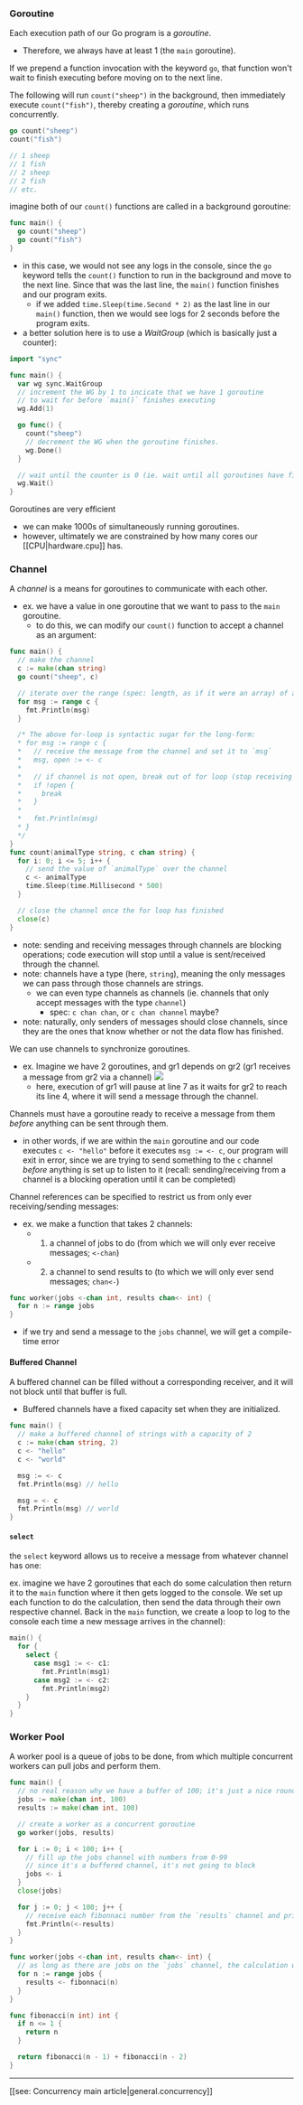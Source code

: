 
### Goroutine
Each execution path of our Go program is a *goroutine*. 
- Therefore, we always have at least 1 (the `main` goroutine).

If we prepend a function invocation with the keyword `go`, that function won't wait to finish executing before moving on to the next line.

The following will run `count("sheep")` in the background, then immediately execute `count("fish")`, thereby creating a *goroutine*, which runs concurrently.
```go
go count("sheep")
count("fish")

// 1 sheep
// 1 fish
// 2 sheep
// 2 fish
// etc.
```

imagine both of our `count()` functions are called in a background goroutine:
```go
func main() {
  go count("sheep")
  go count("fish")
}
```
- in this case, we would not see any logs in the console, since the `go` keyword tells the `count()` function to run in the background and move to the next line. Since that was the last line, the `main()` function finishes and our program exits.
  - if we added `time.Sleep(time.Second * 2)` as the last line in our `main()` function, then we would see logs for 2 seconds before the program exits.
- a better solution here is to use a *WaitGroup* (which is basically just a counter):
```go
import "sync"

func main() {
  var wg sync.WaitGroup
  // increment the WG by 1 to incicate that we have 1 goroutine 
  // to wait for before `main()` finishes executing
  wg.Add(1)

  go func() {
    count("sheep")
    // decrement the WG when the goroutine finishes.
    wg.Done()
  }

  // wait until the counter is 0 (ie. wait until all goroutines have finished)
  wg.Wait()
}
```

Goroutines are very efficient
- we can make 1000s of simultaneously running goroutines.
- however, ultimately we are constrained by how many cores our [[CPU|hardware.cpu]] has.

### Channel
A *channel* is a means for goroutines to communicate with each other.
- ex. we have a value in one goroutine that we want to pass to the `main` goroutine.
  - to do this, we can modify our `count()` function to accept a channel as an argument:
```go
func main() {
  // make the channel
  c := make(chan string)
  go count("sheep", c)

  // iterate over the range (spec: length, as if it were an array) of a channel
  for msg := range c {
    fmt.Println(msg)
  }

  /* The above for-loop is syntactic sugar for the long-form: 
  * for msg := range c {
  *   // receive the message from the channel and set it to `msg`
  *   msg, open := <- c
  *
  *   // if channel is not open, break out of for loop (stop receiving messages)
  *   if !open {
  *     break
  *   }
  *
  *   fmt.Println(msg)
  * }
  */
}
func count(animalType string, c chan string) {
  for i: 0; i <= 5; i++ {
    // send the value of `animalType` over the channel
    c <- animalType
    time.Sleep(time.Millisecond * 500)
  }

  // close the channel once the for loop has finished
  close(c)
}
```
- note: sending and receiving messages through channels are blocking operations; code execution will stop until a value is sent/received through the channel.
- note: channels have a type (here, `string`), meaning the only messages we can pass through those channels are strings.
  - we can even type channels as channels (ie. channels that only accept messages with the type `channel`)
    - spec: `c chan chan`, or `c chan channel` maybe?
- note: naturally, only senders of messages should close channels, since they are the ones that know whether or not the data flow has finished.

We can use channels to synchronize goroutines.
- ex. Imagine we have 2 goroutines, and gr1 depends on gr2 (gr1 receives a message from gr2 via a channel)
![](/assets/images/2022-12-20-11-25-19.png)
  - here, execution of gr1 will pause at line 7 as it waits for gr2 to reach its line 4, where it will send a message through the channel.

Channels must have a goroutine ready to receive a message from them *before* anything can be sent through them.
- in other words, if we are within the `main` goroutine and our code executes `c <- "hello"` before it executes `msg := <- c`, our program will exit in error, since we are trying to send something to the `c` channel *before* anything is set up to listen to it (recall: sending/receiving from a channel is a blocking operation until it can be completed)

Channel references can be specified to restrict us from only ever receiving/sending messages:
- ex. we make a function that takes 2 channels:
  - 1. a channel of jobs to do (from which we will only ever receive messages; `<-chan`)
  - 2. a channel to send results to (to which we will only ever send messages; `chan<-`)
```go
func worker(jobs <-chan int, results chan<- int) {
  for n := range jobs
}
```
- if we try and send a message to the `jobs` channel, we will get a compile-time error

#### Buffered Channel
A buffered channel can be filled without a corresponding receiver, and it will not block until that buffer is full.
- Buffered channels have a fixed capacity set when they are initialized.

```go
func main() {
  // make a buffered channel of strings with a capacity of 2
  c := make(chan string, 2)
  c <- "hello"
  c <- "world"

  msg := <- c
  fmt.Println(msg) // hello

  msg = <- c
  fmt.Println(msg) // world
}
```

#### `select`
the `select` keyword allows us to receive a message from whatever channel has one:

ex. imagine we have 2 goroutines that each do some calculation then return it to the `main` function where it then gets logged to the console. We set up each function to do the calculation, then send the data through their own respective channel. Back in the `main` function, we create a loop to log to the console each time a new message arrives in the channel):
```go
main() {
  for {
    select {
      case msg1 := <- c1:
        fmt.Println(msg1)
      case msg2 := <- c2:
        fmt.Println(msg2)
    }
  }
}
```

### Worker Pool
A worker pool is a queue of jobs to be done, from which multiple concurrent workers can pull jobs and perform them.

```go
func main() {
  // no real reason why we have a buffer of 100; it's just a nice round and large enough number
  jobs := make(chan int, 100)
  results := make(chan int, 100)

  // create a worker as a concurrent goroutine
  go worker(jobs, results)

  for i := 0; i < 100; i++ {
    // fill up the jobs channel with numbers from 0-99
    // since it's a buffered channel, it's not going to block
    jobs <- i
  }
  close(jobs)

  for j := 0; j < 100; j++ {
    // receive each fibonnaci number from the `results` channel and print to console
    fmt.Println(<-results)
  }
}

func worker(jobs <-chan int, results chan<- int) {
  // as long as there are jobs on the `jobs` channel, the calculation will continue to run
  for n := range jobs {
    results <- fibonnaci(n)
  }
}

func fibonacci(n int) int {
  if n <= 1 {
    return n
  }

  return fibonacci(n - 1) + fibonacci(n - 2)
}
```


* * *

[[see: Concurrency main article|general.concurrency]]
